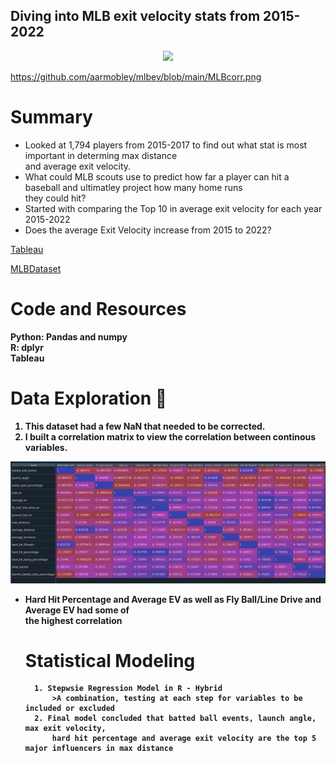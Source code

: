 ## Diving into MLB exit velocity stats from 2015-2022
<div id="header" align="center">
  <img src="https://sportslogosvg.com/wp-content/uploads/2020/09/mlb.png" width="750"/>
</div>


https://github.com/aarmobley/mlbev/blob/main/MLBcorr.png
# Summary

<ul style="list-style-type:disc;">
  <li>Looked at 1,794 players from 2015-2017 to find out what stat is most important in determing max distance <br>
and average exit velocity. <br></li>
  <li>What could MLB scouts use to predict how far a player can hit a baseball and ultimatley project how many home runs <br>
they could hit? <br></li>
  <li>Started with comparing the Top 10 in average exit velocity for each year 2015-2022 </li>
  <li>Does the average Exit Velocity increase from 2015 to 2022?
</ul>  

<a href = "https://public.tableau.com/app/profile/aaron.mobley/viz/AverageEXVeloMLBDash/Dashboard2" > Tableau <a/> <br>

<a href = "https://www.kaggle.com/datasets/mattop/mlb-batting-exit-velocity-data-2015-2022" > MLBDataset </a> <br>

# Code and Resources

<b>Python<b>: Pandas and numpy <br>
<b>R<b>: dplyr  <br>
<b>Tableau<b>  


# Data Exploration 🔭
  
  1. This dataset had a few NaN that needed to be corrected. <br>
  2. I built a correlation matrix to view the correlation between continous variables. <br>
  <div id="header" align="center">
  
  <img src="https://github.com/aarmobley/mlbev/blob/main/MLBcorr.png" width="850"/>
</div>
  
  

  <ul style="list-style-type:disc;">
    <li>Hard Hit Percentage and Average EV as well as Fly Ball/Line Drive and Average EV had some of <br>
      the highest correlation
      
 # Statistical Modeling      
      1. Stepwsie Regression Model in R - Hybrid 
          >A combination, testing at each step for variables to be included or excluded 
      2. Final model concluded that batted ball events, launch angle, max exit velocity, 
          hard hit percentage and average exit velocity are the top 5 major influencers in max distance
      

